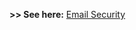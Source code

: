**>> See here:** [Email Security](https://github.com/p-arrow/Red-Blue-Guide/blob/main/3_Exploitation/Email.md#best-practice)
